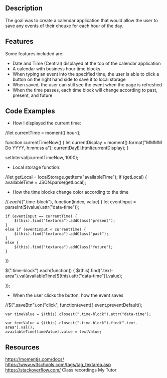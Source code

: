 ## Description

The goal was to create a calendar application that would allow the user to save any events of their chouxe for each hour of the day. 

## Features

Some features included are:

- Date and Time (Central) displayed at the top of the calendar application
- A calendar with business hour time blocks
- When typing an event into the specified time, the user is able to click a button on the right hand side to save it to local storage
- When saved, the user can still see the event when the page is refreshed
- When the time passes, each time block will change according to past, present, and future

## Code Examples

- How I displayed the current time:

//let currentTime = moment().hour();

function currentTimeNow() {
    let currentDisplay = moment().format("MMMM Do YYYY, h:mm:ss a");
    currentDayEl.html(currentDisplay);
}

setInterval(currentTimeNow, 1000);

- Local storage function:

//let getLocal = localStorage.getItem("availableTime");
if (getLocal) {
    availableTime = JSON.parse(getLocal);


- How the time blocks change color according to the time

//$.each($(".time-block"), function(index, value) {
    let eventInput = parseInt($(value).attr("data-time"));    
 
    if (eventInput == currentTime) {
        $(this).find("textarea").addClass("present");
    } 
    else if (eventInput < currentTime) {
        $(this).find("textarea").addClass("past");
    } 
    else {
        $(this).find("textarea").addClass("future");
    }

})

$(".time-block").each(function() {
    $(this).find(".text-area").val(availableTime[$(this).attr("data-time")].value);
    

});

- When the user clicks the button, how the event saves 

//$(".saveBtn").on("click", function(event){
    event.preventDefault();

    var timeValue = $(this).closest(".time-block").attr("data-time");

    var textValue = $(this).closest(".time-block").find(".text-area").val();
    availableTime[timeValue].value = textValue;


## Resources

https://momentjs.com/docs/
https://www.w3schools.com/tags/tag_textarea.asp
https://stackoverflow.com/
Class recordings
My Tutor
